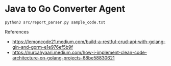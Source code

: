 # Java to Go Converter Agent
```
python3 src/report_parser.py sample_code.txt
```

References 
- https://lemoncode21.medium.com/build-a-restful-crud-api-with-golang-gin-and-gorm-e1e976ef5b9f
- https://nurcahyaari.medium.com/how-i-implement-clean-code-architecture-on-golang-projects-68be58830621
